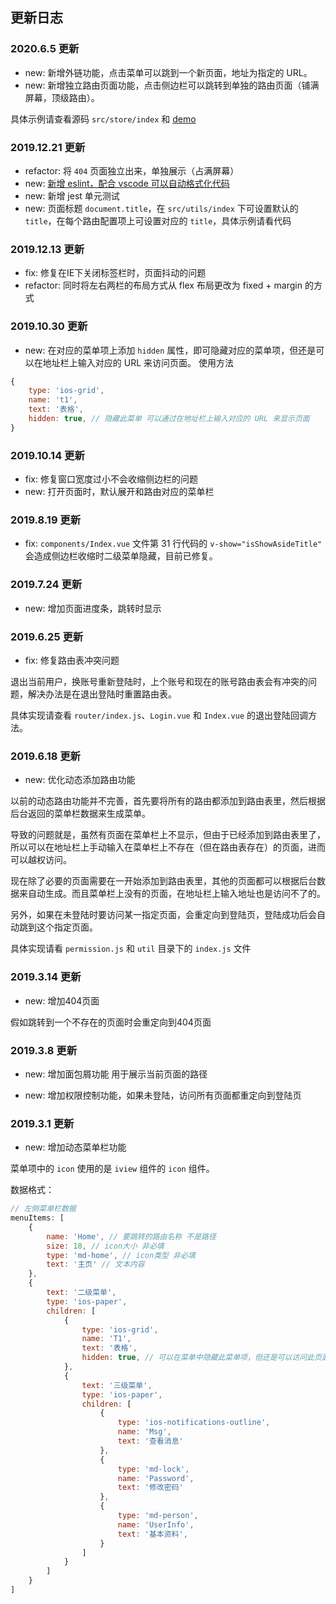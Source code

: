 ## 更新日志
### 2020.6.5 更新
* new: 新增外链功能，点击菜单可以跳到一个新页面，地址为指定的 URL。
* new: 新增独立路由页面功能，点击侧边栏可以跳转到单独的路由页面（铺满屏幕，顶级路由）。

具体示例请查看源码 `src/store/index` 和 [demo](https://woai3c.github.io/)
### 2019.12.21 更新
* refactor: 将 `404` 页面独立出来，单独展示（占满屏幕）
* new: [新增 eslint，配合 vscode 可以自动格式化代码](https://github.com/woai3c/Front-end-articles/blob/master/eslint-vscode-format.md)
* new: 新增 jest 单元测试
* new: 页面标题 `document.title`，在 `src/utils/index` 下可设置默认的 `title`，在每个路由配置项上可设置对应的 `title`，具体示例请看代码

### 2019.12.13 更新
* fix: 修复在IE下关闭标签栏时，页面抖动的问题
* refactor: 同时将左右两栏的布局方式从 flex 布局更改为 fixed + margin 的方式

### 2019.10.30 更新
* new: 在对应的菜单项上添加 `hidden` 属性，即可隐藏对应的菜单项，但还是可以在地址栏上输入对应的 URL 来访问页面。
使用方法
```js
{
    type: 'ios-grid',
    name: 't1',
    text: '表格',
    hidden: true, // 隐藏此菜单 可以通过在地址栏上输入对应的 URL 来显示页面
}
```

### 2019.10.14 更新
* fix: 修复窗口宽度过小不会收缩侧边栏的问题
* new: 打开页面时，默认展开和路由对应的菜单栏

### 2019.8.19 更新
* fix: `components/Index.vue` 文件第 31 行代码的 `v-show="isShowAsideTitle"` 会造成侧边栏收缩时二级菜单隐藏，目前已修复。
### 2019.7.24 更新
* new: 增加页面进度条，跳转时显示

### 2019.6.25 更新
* fix: 修复路由表冲突问题

退出当前用户，换账号重新登陆时，上个账号和现在的账号路由表会有冲突的问题，解决办法是在退出登陆时重置路由表。

具体实现请查看 `router/index.js`、`Login.vue` 和 `Index.vue` 的退出登陆回调方法。

### 2019.6.18 更新
* new: 优化动态添加路由功能

以前的动态路由功能并不完善，首先要将所有的路由都添加到路由表里，然后根据后台返回的菜单栏数据来生成菜单。

导致的问题就是，虽然有页面在菜单栏上不显示，但由于已经添加到路由表里了，所以可以在地址栏上手动输入在菜单栏上不存在（但在路由表存在）的页面，进而可以越权访问。

现在除了必要的页面需要在一开始添加到路由表里，其他的页面都可以根据后台数据来自动生成。而且菜单栏上没有的页面，在地址栏上输入地址也是访问不了的。

另外，如果在未登陆时要访问某一指定页面，会重定向到登陆页，登陆成功后会自动跳到这个指定页面。

具体实现请看 `permission.js` 和 `util` 目录下的 `index.js` 文件

### 2019.3.14 更新

* new: 增加404页面

假如跳转到一个不存在的页面时会重定向到404页面

### 2019.3.8 更新

* new: 增加面包屑功能 用于展示当前页面的路径

* new: 增加权限控制功能，如果未登陆，访问所有页面都重定向到登陆页

### 2019.3.1 更新
* new: 增加动态菜单栏功能

菜单项中的 `icon` 使用的是 `iview` 组件的 `icon` 组件。

数据格式：
```js
// 左侧菜单栏数据
menuItems: [
    {
        name: 'Home', // 要跳转的路由名称 不是路径
        size: 18, // icon大小 非必填
        type: 'md-home', // icon类型 非必填
        text: '主页' // 文本内容
    },
    {
        text: '二级菜单',
        type: 'ios-paper',
        children: [
            {
                type: 'ios-grid',
                name: 'T1',
                text: '表格',
                hidden: true, // 可以在菜单中隐藏此菜单项，但还是可以访问此页面，只是不能在菜单栏中看见。
            },
            {
                text: '三级菜单',
                type: 'ios-paper',
                children: [
                    {
                        type: 'ios-notifications-outline',
                        name: 'Msg',
                        text: '查看消息'
                    },
                    {
                        type: 'md-lock',
                        name: 'Password',
                        text: '修改密码'
                    },
                    {
                        type: 'md-person',
                        name: 'UserInfo',
                        text: '基本资料',
                    }
                ]
            }
        ]
    }
]
```
